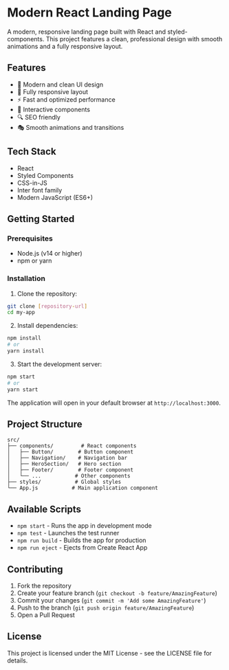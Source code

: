 # Modern React Landing Page

A modern, responsive landing page built with React and styled-components. This project features a clean, professional design with smooth animations and a fully responsive layout.

## Features

- 🎨 Modern and clean UI design
- 📱 Fully responsive layout
- ⚡ Fast and optimized performance
- 🎯 Interactive components
- 🔍 SEO friendly
- 🎭 Smooth animations and transitions

## Tech Stack

- React
- Styled Components
- CSS-in-JS
- Inter font family
- Modern JavaScript (ES6+)

## Getting Started

### Prerequisites

- Node.js (v14 or higher)
- npm or yarn

### Installation

1. Clone the repository:
```bash
git clone [repository-url]
cd my-app
```

2. Install dependencies:
```bash
npm install
# or
yarn install
```

3. Start the development server:
```bash
npm start
# or
yarn start
```

The application will open in your default browser at `http://localhost:3000`.

## Project Structure

```
src/
├── components/         # React components
│   ├── Button/        # Button component
│   ├── Navigation/    # Navigation bar
│   ├── HeroSection/   # Hero section
│   ├── Footer/        # Footer component
│   └── ...           # Other components
├── styles/           # Global styles
└── App.js           # Main application component
```

## Available Scripts

- `npm start` - Runs the app in development mode
- `npm test` - Launches the test runner
- `npm run build` - Builds the app for production
- `npm run eject` - Ejects from Create React App

## Contributing

1. Fork the repository
2. Create your feature branch (`git checkout -b feature/AmazingFeature`)
3. Commit your changes (`git commit -m 'Add some AmazingFeature'`)
4. Push to the branch (`git push origin feature/AmazingFeature`)
5. Open a Pull Request

## License

This project is licensed under the MIT License - see the LICENSE file for details.
